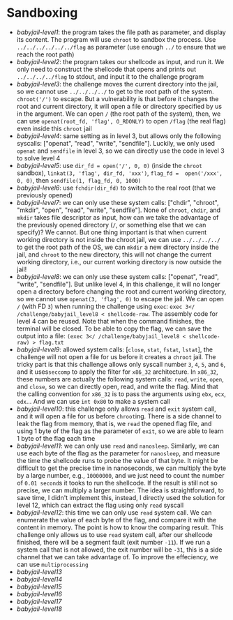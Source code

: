 # Sandboxing

- *babyjail-level1*: the program takes the file path as parameter, and display its content. The program will use `chroot` to sandbox the process. Use `../../../../../../flag` as parameter (use enough `../` to ensure that we reach the root path)
- *babyjail-level2*: the program takes our shellcode as input, and run it. We only need to construct the shellcode that opens and prints out `../../../../flag` to stdout, and input it to the challenge program
- *babyjail-level3*: the challenge moves the current directory into the jail, so we cannot use `../../../../` to get to the root path of the system. `chroot('/')` to escape. But a vulnerability is that before it changes the root and current directory, it will open a file or directory specified by us in the argument. We can open `/` (the root path of the system), then, we can use `openat(root_fd, 'flag', O_RDONLY)` to open `/flag` (the real flag) even inside this `chroot` jail
- *babyjail-level4*: same setting as in level 3, but allows only the following syscalls: ["openat", "read", "write", "sendfile"]. Luckily, we only used `openat` and `sendfile` in level 3, so we can directly use the code in level 3 to solve level 4
- *babyjail-level5*: use `dir_fd = open('/', 0, 0)` (inside the `chroot` sandbox), `linkat(3, 'flag', dir_fd, 'xxx')`, `flag_fd =  open('/xxx', 0, 0)`, then `sendfile(1, flag_fd, 0, 1000)`
- *babyjail-level6*: use `fchdir(dir_fd)` to switch to the real root (that we previously opened)
- *babyjail-level7*: we can only use these system calls: ["chdir", "chroot", "mkdir", "open", "read", "write", "sendfile"]. None of `chroot`, `chdir`, and `mkdir` takes file descriptor as input, how can we take the advantage of the previously opened directory (`/`, or something else that we can specify)? We cannot. But one thing important is that when current working directory is not inside the chroot jail, we can use `../../../../` to get the root path of the OS, we can `mkdir` a new directory inside the jail, and `chroot` to the new directory, this will not change the current working directory, i.e., our current working directory is now outside the jail!
- *babyjail-level8*: we can only use these system calls: ["openat", "read", "write", "sendfile"]. But unlike level 4, in this challenge, it will no longer open a directory before changing the root and current working directory, so we cannot use `openat(3, 'flag', 0)` to escape the jail. We can open `/` (with FD `3`) when running the challenge using `exec`: `exec 3</ /challenge/babyjail_level8 < shellcode-raw`. The assembly code for level 4 can be reused. Note that when the command finishes, the terminal will be closed. To be able to copy the flag, we can save the output into a file: `(exec 3</ /challenge/babyjail_level8 < shellcode-raw) > flag.txt`
- *babyjail-level9*: allowed system calls: [`close`, `stat`, `fstat`, `lstat`], the challenge will not open a file for us before it creates a `chroot` jail. The tricky part is that this challenge allows only syscall number `3`, `4`, `5`, and `6`, and it uses`seccomp` to apply the filter for `x86_32` architecture. In `x86_32`, these numbers are actually the following system calls: `read`, `write`, `open`, and `close`, so we can directly open, read, and write the flag. Mind that the calling convention for `x86_32` is to pass the arguments using `ebx`, `ecx`, `edx`... And we can use `int 0x80` to make a system call
- *babyjail-level10*: this challenge only allows `read` and `exit` system call, and it will open a file for us before `chroot`ing. There is a side channel to leak the flag from memory, that is, we `read` the opened flag file, and using 1 byte of the flag as the parameter of `exit`, so we are able to learn 1 byte of the flag each time
- *babyjail-level11*: we can only use `read` and `nanosleep`. Similarly, we can use each byte of the flag as the parameter for `nanosleep`, and measure the time the shellcode runs to probe the value of that byte. It might be difficult to get the precise time in nanoseconds, we can multiply the byte by a large number, e.g., `10000000`, and we just need to count the number of `0.01 second`s it tooks to run the shellcode. If the result is still not so precise, we can multiply a larger number. The idea is straightforward, to save time, I didn't implement this, instead, I directly used the solution for level 12, which can extract the flag using only `read` syscall
- *babyjail-level12*: this time we can only use `read` system call. We can enumerate the value of each byte of the flag, and compare it with the content in memory. The point is how to know the comparing result. This challenge only allows us to use `read` system call, after our shellcode finished, there will be a segment fault (exit number `-11`). If we run a system call that is not allowed, the exit number will be `-31`, this is a side channel that we can take advantage of. To improve the effeciency, we can use `multiprocessing`
- *babyjail-level13*
- *babyjail-level14*
- *babyjail-level15*
- *babyjail-level16*
- *babyjail-level17*
- *babyjail-level18*
